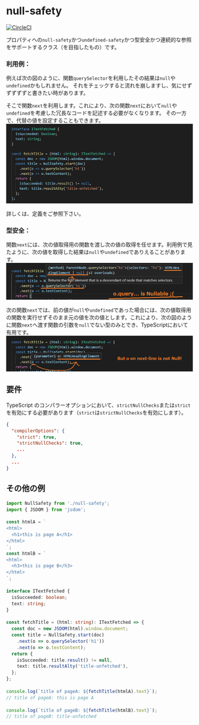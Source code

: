# null-safety

[![CircleCI](https://circleci.com/gh/ponponner/null-safety.svg?style=svg)](https://circleci.com/gh/ponponner/null-safety)

プロパティへの`null-safety`かつ`undefined-safety`かつ型安全かつ連続的な参照をサポートするクラス（を目指したもの）です。

### 利用例：

例えば次の図のように、関数`querySelector`を利用したその結果は`null`や`undefined`かもしれません。
それをチェックすると流れを崩しますし、気にせずずずずずと書きたい時があります。  

そこで関数`next`を利用します。これにより、次の関数`next`において`null`や`undefined`を考慮した冗長なコードを記述する必要がなくなります。  その一方で、代替の値を設定することもできます。  
![image](./docs/img/demo0.png)

詳しくは、定義をご参照下さい。

### 型安全：

関数`next`には、次の値取得用の関数を渡し次の値の取得を任せます。利用例で見たように、次の値を取得した結果は`null`や`undefined`でありえることがあります。
![image](./docs/img/demo1.png)  

次の関数`next`では、前の値が`null`や`undefined`であった場合には、次の値取得用の関数を実行せずそのまま元の値を次の値とします。これにより、次の図のように関数`next`へ渡す関数の引数を`null`でない型のみとでき、TypeScriptにおいて有用です。
![image](./docs/img/demo2.png)



## 要件

TypeScript のコンパラーオプションにおいて、`strictNullChecks`または`strict`を有効にする必要があります（`strict`は`strictNullChecks`を有効にします）。

```json:tsconfig.json
{
  "compilerOptions": {
    "strict": true,
    "strictNullChecks": true,
    ...
  },
  ...
}
```

## その他の例

```ts
import NullSafety from './null-safety';
import { JSDOM } from 'jsdom';

const htmlA = `
<html>
  <h1>this is page A</h1>
</html>
`;
const htmlB = `
<html>
  <h3>this is page B</h3>
</html>
`;

interface ITextFetched {
  isSucceeded: boolean;
  text: string;
}

const fetchTitle = (html: string): ITextFetched => {
  const doc = new JSDOM(html).window.document;
  const title = NullSafety.start(doc)
    .next(o => o.querySelector('h1'))
    .next(o => o.textContent);
  return {
    isSucceeded: title.result() != null,
    text: title.resultAlty('title-unfetched'),
  };
};

console.log(`title of pageA: ${fetchTitle(htmlA).text}`);
// title of pageA: this is page A

console.log(`title of pageB: ${fetchTitle(htmlB).text}`);
// title of pageB: title-unfetched
```
